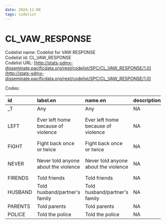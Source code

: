 ```yaml
---
date: 2024-11-08
tags: codelist
---
```


# CL_VAW_RESPONSE

Codelist name: Codelist for VAW RESPONSE  
Codelist id: CL_VAW_RESPONSE  
Codelist URL: [http://stats-sdmx-disseminate.pacificdata.org/rest/codelist/SPC/CL_VAW_RESPONSE/1.0](http://stats-sdmx-disseminate.pacificdata.org/rest/codelist/SPC/CL_VAW_RESPONSE/1.0)  

Codes:  

|id      |label.en                             |name.en                              |description.en |label.fr                                       |name.fr                                        |description.fr |
|:-------|:------------------------------------|:------------------------------------|:--------------|:----------------------------------------------|:----------------------------------------------|:--------------|
|_T      |Any                                  |Any                                  |NA             |Tous                                           |Tous                                           |NA             |
|LEFT    |Ever left home because of violence   |Ever left home because of violence   |NA             |A déjà quitté la maison à cause de la violence |A déjà quitté la maison à cause de la violence |NA             |
|FIGHT   |Fight back once or twice             |Fight back once or twice             |NA             |Riposter une ou deux fois                      |Riposter une ou deux fois                      |NA             |
|NEVER   |Never told anyone about the violence |Never told anyone about the violence |NA             |Jamais parlé à personne de la violence         |Jamais parlé à personne de la violence         |NA             |
|FIRENDS |Told friends                         |Told friends                         |NA             |Dit aux amis                                   |Dit aux amis                                   |NA             |
|HUSBAND |Told husband/partner's family        |Told husband/partner's family        |NA             |Dit à la famille du mari/partenaire            |Dit à la famille du mari/partenaire            |NA             |
|PARENTS |Told parents                         |Told parents                         |NA             |Dit aux parents                                |Dit aux parents                                |NA             |
|POLICE  |Told the police                      |Told the police                      |NA             |Dit à la police                                |Dit à la police                                |NA             |
